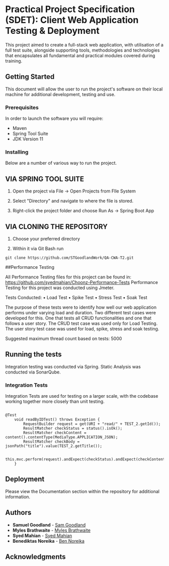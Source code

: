 # Practical Project Specification (SDET): Client Web Application Testing & Deployment


This project aimed to create a full-stack web application, with utilisation of a full test suite, alongside supporting tools, methodologies and technologies that encapsulates all fundamental and practical modules covered during training.
## Getting Started

This document will allow the user to run the project's software on 
their local machine for additional development, testing and use.

### Prerequisites

In order to launch the software you will require:
- Maven
- Spring Tool Suite
- JDK Version 11

### Installing

Below are a number of various way to run the project. 

## VIA SPRING TOOL SUITE

1. Open the project via File -> Open Projects from FIle System

2. Select "Directory" and navigate to where the file is stored.

3. Right-click the project folder and choose Run As -> Spring Boot App

## VIA CLONING THE REPOSITORY

1. Choose your preferred directory

2. Within it via Git Bash run 
```
git clone https://github.com/STGoodlandWork/QA-CWA-T2.git

```

##Performance Testing

All Performance Testing files for this project can be found in: https://github.com/syedmahian/Choonz-Performance-Tests
Performance Testing for this project was conducted using Jmeter. 

Tests Conducted:
•	Load Test
•	Spike Test
•	Stress Test
•	Soak Test

The purpose of these tests were to identify how well our web application performs under varying load and duration. 
Two different test cases were developed for this. One that tests all CRUD functionalities and one that follows a user story. 
The CRUD test case was used only for Load Testing. The user story test case was used for load, spike, stress and soak testing.

Suggested maximum thread count based on tests: 5000 

## Running the tests

Integration testing was conducted via Spring. Static Analysis was conducted via SonarQube. 

### Integration Tests 
Integration Tests are used for testing on a larger scale, with the codebase 
working together more closely than unit testing. 
```

@Test
	void readByIDTest() throws Exception {
		RequestBuilder request = get(URI + "read/" + TEST_2.getId());
		ResultMatcher checkStatus = status().isOk();
		ResultMatcher checkContent = content().contentType(MediaType.APPLICATION_JSON);
		ResultMatcher checkBody = jsonPath("title").value(TEST_2.getTitle());

		this.mvc.perform(request).andExpect(checkStatus).andExpect(checkContent).andExpect(checkBody);
	}

```




## Deployment

Please view the Documentation section within the repository for additional information. 

## Authors

* **Samuel Goodland** - [Sam Goodland](https://github.com/STGoodlandWork/)
* **Myles Brathwaite** - [Myles Brathwaite](https://github.com/MylesBrathQA/)
* **Syed Mahian** - [Syed Mahian](https://github.com/syedmahian/)
* **Benediktas Noreika** - [Ben Noreika](https://github.com/noreb001/)

## Acknowledgments
